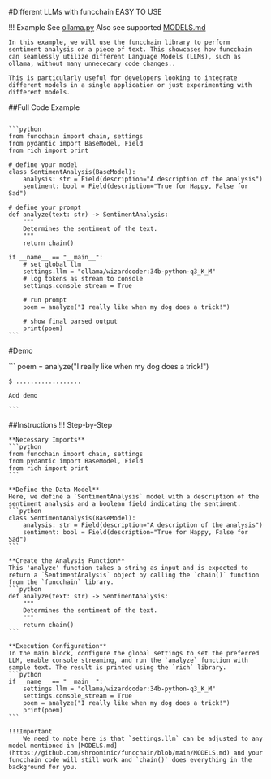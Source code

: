 #Different LLMs with funcchain EASY TO USE

!!! Example
    See [ollama.py](https://github.com/shroominic/funcchain/blob/main/examples/ollama.py)
    Also see supported [MODELS.md](https://github.com/shroominic/funcchain/blob/main/MODELS.md)

    In this example, we will use the funcchain library to perform sentiment analysis on a piece of text. This showcases how funcchain can seamlessly utilize different Language Models (LLMs), such as ollama, without many unnececary code changes..

    This is particularly useful for developers looking to integrate different models in a single application or just experimenting with different models.

##Full Code Example
<pre><code id="codeblock">
```python
from funcchain import chain, settings
from pydantic import BaseModel, Field
from rich import print

# define your model
class SentimentAnalysis(BaseModel):
    analysis: str = Field(description="A description of the analysis")
    sentiment: bool = Field(description="True for Happy, False for Sad")

# define your prompt
def analyze(text: str) -> SentimentAnalysis:
    """
    Determines the sentiment of the text.
    """
    return chain()

if __name__ == "__main__":
    # set global llm
    settings.llm = "ollama/wizardcoder:34b-python-q3_K_M"
    # log tokens as stream to console
    settings.console_stream = True

    # run prompt
    poem = analyze("I really like when my dog does a trick!")

    # show final parsed output
    print(poem)
```
</code></pre>

#Demo
<div class="termy">
    ```
    poem = analyze("I really like when my dog does a trick!")

    $ ..................

    Add demo

    ```
</div>

##Instructions
!!! Step-by-Step

    **Necessary Imports**
    ```python
    from funcchain import chain, settings
    from pydantic import BaseModel, Field
    from rich import print
    ```

    **Define the Data Model**
    Here, we define a `SentimentAnalysis` model with a description of the sentiment analysis and a boolean field indicating the sentiment.
    ```python
    class SentimentAnalysis(BaseModel):
        analysis: str = Field(description="A description of the analysis")
        sentiment: bool = Field(description="True for Happy, False for Sad")
    ```

    **Create the Analysis Function**
    This 'analyze' function takes a string as input and is expected to return a `SentimentAnalysis` object by calling the `chain()` function from the `funcchain` library.
    ```python
    def analyze(text: str) -> SentimentAnalysis:
        """
        Determines the sentiment of the text.
        """
        return chain()
    ```

    **Execution Configuration**
    In the main block, configure the global settings to set the preferred LLM, enable console streaming, and run the `analyze` function with sample text. The result is printed using the `rich` library.
    ```python
    if __name__ == "__main__":
        settings.llm = "ollama/wizardcoder:34b-python-q3_K_M"
        settings.console_stream = True
        poem = analyze("I really like when my dog does a trick!")
        print(poem)
    ```

    !!!Important
        We need to note here is that `settings.llm` can be adjusted to any model mentioned in [MODELS.md](https://github.com/shroominic/funcchain/blob/main/MODELS.md) and your funcchain code will still work and `chain()` does everything in the background for you.
